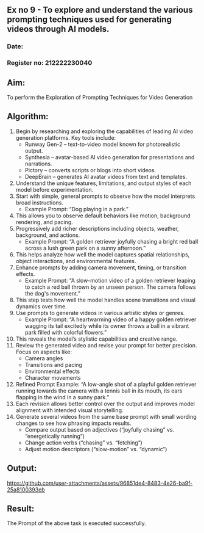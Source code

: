 ## Ex no 9 - To explore and understand the various prompting techniques used for generating videos through AI models.

### Date: 

### Register no: 212222230040

## Aim:

To perform the Exploration of Prompting Techniques for Video Generation

## Algorithm:

1.  Begin by researching and exploring the capabilities of leading AI video generation platforms. Key tools include:
      - Runway Gen-2 – text-to-video model known for photorealistic output.
      - Synthesia – avatar-based AI video generation for presentations and narrations.
      - Pictory – converts scripts or blogs into short videos.
      - DeepBrain – generates AI avatar videos from text and templates.
2.  Understand the unique features, limitations, and output styles of each model before experimentation.
3.  Start with simple, general prompts to observe how the model interprets broad instructions.
      - Example Prompt: “Dog playing in a park.”
4.  This allows you to observe default behaviors like motion, background rendering, and pacing.
5.  Progressively add richer descriptions including objects, weather, background, and actions.
      - Example Prompt: “A golden retriever joyfully chasing a bright red ball across a lush green park on a sunny afternoon.”
6.  This helps analyze how well the model captures spatial relationships, object interactions, and environmental features.
7.  Enhance prompts by adding camera movement, timing, or transition effects.
      - Example Prompt: “A slow-motion video of a golden retriever leaping to catch a red ball thrown by an unseen person. The camera follows the dog's movement.”
8.  This step tests how well the model handles scene transitions and visual dynamics over time.
9.  Use prompts to generate videos in various artistic styles or genres.
      - Example Prompt: “A heartwarming video of a happy golden retriever wagging its tail excitedly while its owner throws a ball in a vibrant park filled with colorful flowers.”
10. This reveals the model’s stylistic capabilities and creative range.
11. Review the generated video and revise your prompt for better precision. Focus on aspects like:
      - Camera angles
      - Transitions and pacing
      - Environmental effects
      - Character movements
12. Refined Prompt Example: “A low-angle shot of a playful golden retriever running towards the camera with a tennis ball in its mouth, its ears flapping in the wind in a sunny park.”
13. Each revision allows better control over the output and improves model alignment with intended visual storytelling.
14. Generate several videos from the same base prompt with small wording changes to see how phrasing impacts results.
      - Compare output based on adjectives (“joyfully chasing” vs. “energetically running”)
      - Change action verbs (“chasing” vs. “fetching”)
      - Adjust motion descriptors (“slow-motion” vs. “dynamic”)

## Output:


https://github.com/user-attachments/assets/96851de4-8483-4e26-ba9f-25a8100393eb


## Result:

The Prompt of the above task is executed successfully.
